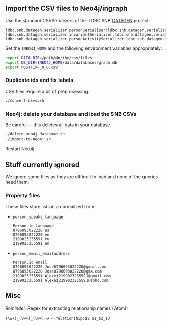 ## Import the CSV files to Neo4j/ingraph

Use the standard CSVSerializers of the LDBC SNB [DATAGEN](https://github.com/ldbc/ldbc_snb_datagen/) project:

```
ldbc.snb.datagen.serializer.personSerializer:ldbc.snb.datagen.serializer.snb.interactive.CSVPersonSerializer
ldbc.snb.datagen.serializer.invariantSerializer:ldbc.snb.datagen.serializer.snb.interactive.CSVInvariantSerializer
ldbc.snb.datagen.serializer.personActivitySerializer:ldbc.snb.datagen.serializer.snb.interactive.CSVPersonActivitySerializer
```

Set the `$NEO4J_HOME` and the following environment variables appropriately:

```bash
export DATA_DIR=/path/do/the/csv/files
export DB_DIR=$NEO4J_HOME/data/databases/graph.db
export POSTFIX=_0_0.csv
```

### Duplicate ids and fix labels

CSV files require a bit of preprocessing.

```bash
./convert-csvs.sh
```

### Neo4j: delete your database and load the SNB CSVs

Be careful -- this deletes all data in your database.

```bash
./delete-neo4j-database.sh
./import-to-neo4j.sh
```

Restart Neo4j.

## Stuff currently ignored

We ignore some files as they are difficult to load and none of the queries need them.

### Property files

These files store lists in a normalized form:

* `person_speaks_language`

  ```
  Person.id	language
  8796093022220	es
  8796093022220	en
  2199023255591	ru
  2199023255591	en
  ```

* `person_email_emailaddress`

  ```
  Person.id	email
  8796093022220	Jose8796093022220@gmail.com
  8796093022220	Jose8796093022220@gmx.com
  2199023255591	Alexei2199023255591@gmail.com
  2199023255591	Alexei2199023255591@zoho.com
  ```

## Misc

*Reminder.* Regex for extracting relationship names (Atom):

`(\w+)_(\w+)_(\w+)` -> `--relationship:$2 $1_$2_$3`
